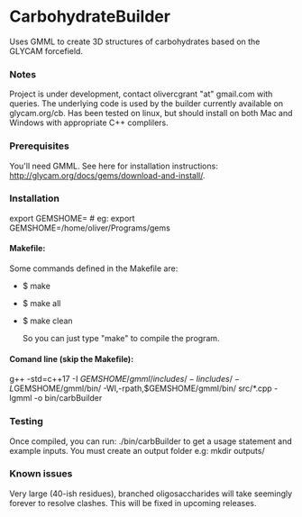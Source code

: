 # CarbohydrateBuilder
Uses GMML to create 3D structures of carbohydrates based on the GLYCAM forcefield.

### Notes
Project is under development, contact olivercgrant "at" gmail.com with queries. 
The underlying code is used by the builder currently available on glycam.org/cb.
Has been tested on linux, but should install on both Mac and Windows with appropriate C++ complilers.

### Prerequisites
You'll need GMML. See here for installation instructions: http://glycam.org/docs/gems/download-and-install/.

### Installation
export GEMSHOME=<Your Path To Gems > # eg: export GEMSHOME=/home/oliver/Programs/gems

#### Makefile:
Some commands defined in the Makefile are:
* $ make
* $ make all
* $ make clean

    So you can just type "make" to compile the program.
    
#### Comand line (skip the Makefile):
g++ -std=c++17 -I $GEMSHOME/gmml/includes/ -I includes/ -L$GEMSHOME/gmml/bin/ -Wl,-rpath,$GEMSHOME/gmml/bin/ src/*.cpp -lgmml -o bin/carbBuilder

### Testing
Once compiled, you can run:
./bin/carbBuilder
to get a usage statement and example inputs. 
You must create an output folder e.g:
mkdir outputs/

### Known issues
Very large (40-ish residues), branched oligosaccharides will take seemingly forever to resolve clashes. This will be fixed in upcoming releases.
